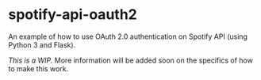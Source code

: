 # spotify-api-oauth2

An example of how to use OAuth 2.0 authentication on Spotify API (using Python 3 and Flask).

*This is a WIP.* More information will be added soon on the specifics of how to make this work.

